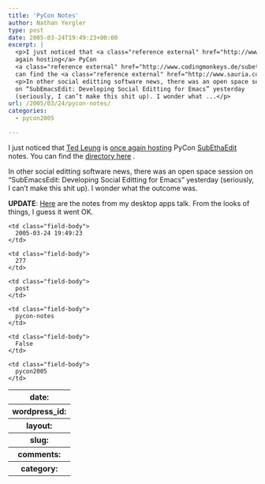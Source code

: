 ```yaml
---
title: 'PyCon Notes'
author: Nathan Yergler
type: post
date: 2005-03-24T19:49:23+00:00
excerpt: |
  <p>I just noticed that <a class="reference external" href="http://www.sauria.com/blog">Ted Leung</a> is <a class="reference external" href="http://www.sauria.com/blog/2005/03/23#1255">once
  again hosting</a> PyCon
  <a class="reference external" href="http://www.codingmonkeys.de/subethaedit/">SubEthaEdit</a> notes. You
  can find the <a class="reference external" href="http://www.sauria.com/~twl/conferences/pycon2005/">directory here</a>.</p>
  <p>In other social editting software news, there was an open space session
  on “SubEmacsEdit: Developing Social Editting for Emacs” yesterday
  (seriously, I can’t make this shit up). I wonder what ...</p>
url: /2005/03/24/pycon-notes/
categories:
  - pycon2005

---
```

I just noticed that [Ted Leung][1]  is [once again hosting][2]  PyCon [SubEthaEdit][3]  notes. You can find the [directory here][4] .

In other social editting software news, there was an open space session on “SubEmacsEdit: Developing Social Editting for Emacs” yesterday (seriously, I can’t make this shit up). I wonder what the outcome was.

**<span class="caps">UPDATE</span>**: [Here][5]  are the notes from my desktop apps talk. From the looks of things, I guess it went <span class="caps">OK</span>.

<table class="docutils field-list" frame="void" rules="none">
  <col class="field-name" /> <col class="field-body" /> <tr class="field">
    <th class="field-name">
      date:
    </th>

    <td class="field-body">
      2005-03-24 19:49:23
    </td>
  </tr>

  <tr class="field">
    <th class="field-name">
      wordpress_id:
    </th>

    <td class="field-body">
      277
    </td>
  </tr>

  <tr class="field">
    <th class="field-name">
      layout:
    </th>

    <td class="field-body">
      post
    </td>
  </tr>

  <tr class="field">
    <th class="field-name">
      slug:
    </th>

    <td class="field-body">
      pycon-notes
    </td>
  </tr>

  <tr class="field">
    <th class="field-name">
      comments:
    </th>

    <td class="field-body">
      False
    </td>
  </tr>

  <tr class="field">
    <th class="field-name">
      category:
    </th>

    <td class="field-body">
      pycon2005
    </td>
  </tr>
</table>

 [1]: http://www.sauria.com/blog
 [2]: http://www.sauria.com/blog/2005/03/23#1255
 [3]: http://www.codingmonkeys.de/subethaedit/
 [4]: http://www.sauria.com/~twl/conferences/pycon2005/
 [5]: http://www.sauria.com/~twl/conferences/pycon2005/20050324/Cross%20Platform%20Desktop%20Applications%20(N.%20Yergler).notes